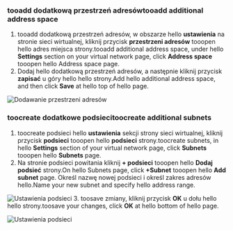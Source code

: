 ### <a name="tooadd-additional-address-space"></a><span data-ttu-id="2776f-101">tooadd dodatkową przestrzeń adresów</span><span class="sxs-lookup"><span data-stu-id="2776f-101">tooadd additional address space</span></span>

1. <span data-ttu-id="2776f-102">tooadd dodatkową przestrzeń adresów, w obszarze hello **ustawienia** na stronie sieci wirtualnej, kliknij przycisk **przestrzeni adresów** tooopen hello adres miejsca strony.</span><span class="sxs-lookup"><span data-stu-id="2776f-102">tooadd additional address space, under hello **Settings** section on your virtual network page, click **Address space** tooopen hello Address space page.</span></span>
2. <span data-ttu-id="2776f-103">Dodaj hello dodatkową przestrzeń adresów, a następnie kliknij przycisk **zapisać** u góry hello hello strony.</span><span class="sxs-lookup"><span data-stu-id="2776f-103">Add hello additional address space, and then click **Save** at hello top of hello page.</span></span>

  ![Dodawanie przestrzeni adresów](./media/vpn-gateway-additional-address-space-include/address_space.png)

### <a name="toocreate-additional-subnets"></a><span data-ttu-id="2776f-105">toocreate dodatkowe podsieci</span><span class="sxs-lookup"><span data-stu-id="2776f-105">toocreate additional subnets</span></span>

1. <span data-ttu-id="2776f-106">toocreate podsieci hello **ustawienia** sekcji strony sieci wirtualnej, kliknij przycisk **podsieci** tooopen hello **podsieci** strony.</span><span class="sxs-lookup"><span data-stu-id="2776f-106">toocreate subnets, in hello **Settings** section of your virtual network page, click **Subnets** tooopen hello **Subnets** page.</span></span> 
2. <span data-ttu-id="2776f-107">Na stronie podsieci powitania kliknij **+ podsieci** tooopen hello **Dodaj podsieć** strony.</span><span class="sxs-lookup"><span data-stu-id="2776f-107">On hello Subnets page, click **+Subnet** tooopen hello **Add subnet** page.</span></span> <span data-ttu-id="2776f-108">Określ nazwę nowej podsieci i określ zakres adresów hello.</span><span class="sxs-lookup"><span data-stu-id="2776f-108">Name your new subnet and specify hello address range.</span></span>

  ![Ustawienia podsieci](./media/vpn-gateway-additional-address-space-include/add_subnet.png)
3. <span data-ttu-id="2776f-110">toosave zmiany, kliknij przycisk **OK** u dołu hello hello strony.</span><span class="sxs-lookup"><span data-stu-id="2776f-110">toosave your changes, click **OK** at hello bottom of hello page.</span></span>

  ![Ustawienia podsieci](./media/vpn-gateway-additional-address-space-include/ok.png)